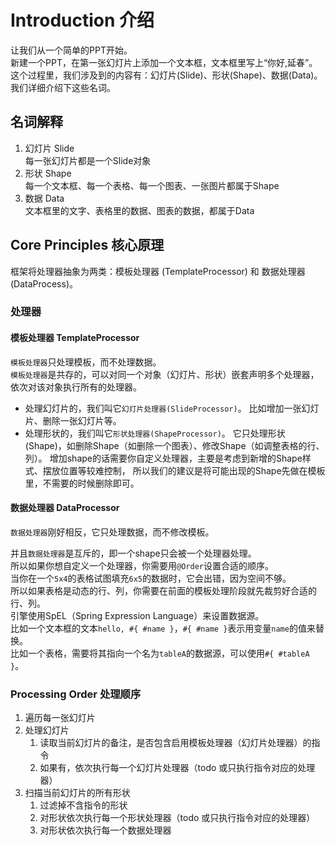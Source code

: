 # Introduction 介绍
让我们从一个简单的PPT开始。  
新建一个PPT，在第一张幻灯片上添加一个文本框，文本框里写上“你好,延春”。  
这个过程里，我们涉及到的内容有：幻灯片(Slide)、形状(Shape)、数据(Data)。  
我们详细介绍下这些名词。

## 名词解释
1. 幻灯片 Slide  
   每一张幻灯片都是一个Slide对象
2. 形状 Shape  
   每一个文本框、每一个表格、每一个图表、一张图片都属于Shape
3. 数据 Data  
   文本框里的文字、表格里的数据、图表的数据，都属于Data

## Core Principles 核心原理
框架将处理器抽象为两类：模板处理器 (TemplateProcessor) 和 数据处理器(DataProcess)。  

### 处理器
#### 模板处理器 TemplateProcessor
`模板处理器`只处理模板，而不处理数据。  
`模板处理器`是共存的，可以对同一个对象（幻灯片、形状）嵌套声明多个处理器，依次对该对象执行所有的处理器。

* 处理幻灯片的，我们叫它`幻灯片处理器(SlideProcessor)`。
比如增加一张幻灯片、删除一张幻灯片等。
* 处理形状的，我们叫它`形状处理器(ShapeProcessor)`。
它只处理形状(Shape)，如删除Shape（如删除一个图表）、修改Shape（如调整表格的行、列）。
增加shape的话需要你自定义处理器，主要是考虑到新增的Shape样式、摆放位置等较难控制，
所以我们的建议是将可能出现的Shape先做在模板里，不需要的时候删除即可。

#### 数据处理器 DataProcessor
`数据处理器`刚好相反，它只处理数据，而不修改模板。  

并且`数据处理器`是互斥的，即一个shape只会被一个处理器处理。  
所以如果你想自定义一个处理器，你需要用`@Order`设置合适的顺序。  
当你在一个`5x4`的表格试图填充`6x5`的数据时，它会出错，因为空间不够。  
所以如果表格是动态的行、列，你需要在前面的模板处理阶段就先裁剪好合适的行、列。  
引擎使用SpEL（Spring Expression Language）来设置数据源。  
比如一个文本框的文本`hello, #{ #name }`，`#{ #name }`表示用变量`name`的值来替换。  
比如一个表格，需要将其指向一个名为`tableA`的数据源，可以使用`#{ #tableA }`。

### Processing Order 处理顺序
1. 遍历每一张幻灯片
2. 处理幻灯片
   1. 读取当前幻灯片的备注，是否包含启用模板处理器（幻灯片处理器）的指令
   2. 如果有，依次执行每一个幻灯片处理器（todo 或只执行指令对应的处理器）
3. 扫描当前幻灯片的所有形状
   1. 过滤掉不含指令的形状
   2. 对形状依次执行每一个形状处理器（todo 或只执行指令对应的处理器）
   3. 对形状依次执行每一个数据处理器